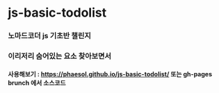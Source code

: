 # js-basic-todolist
### 노마드코더 js 기초반 챌린지
### 이리저리 숨어있는 요소 찾아보면서 
#### 사용해보기 : https://phaesol.github.io/js-basic-todolist/ 또는 gh-pages brunch 에서 소스코드 
